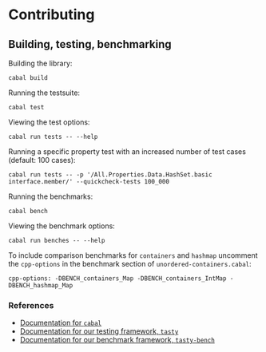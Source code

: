 # Contributing

## Building, testing, benchmarking

Building the library:

```
cabal build
```

Running the testsuite:

```
cabal test
```

Viewing the test options:

```
cabal run tests -- --help
```

Running a specific property test with an increased number of test cases
(default: 100 cases):

```
cabal run tests -- -p '/All.Properties.Data.HashSet.basic interface.member/' --quickcheck-tests 100_000
```

Running the benchmarks:

```
cabal bench
```

Viewing the benchmark options:

```
cabal run benches -- --help
```

To include comparison benchmarks for `containers` and `hashmap` uncomment the
`cpp-options` in the benchmark section of `unordered-containers.cabal`:

```
cpp-options: -DBENCH_containers_Map -DBENCH_containers_IntMap -DBENCH_hashmap_Map
```

### References

* [Documentation for `cabal`](https://cabal.readthedocs.io/en/latest/)
* [Documentation for our testing framework, `tasty`](https://github.com/UnkindPartition/tasty#readme)
* [Documentation for our benchmark framework, `tasty-bench`](https://github.com/Bodigrim/tasty-bench#readme)
